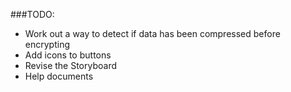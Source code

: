 ###TODO:

* Work out a way to detect if data has been compressed before encrypting
* Add icons to buttons
* Revise the Storyboard
* Help documents